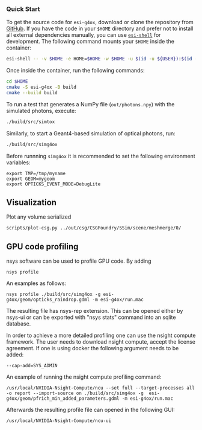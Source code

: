 ### Quick Start

To get the source code for `esi-g4ox`, download or clone the repository from [GitHub](https://github.com/BNLNPPS/esi-g4ox). If you have the code in your `$HOME` directory and prefer not to install all external dependencies manually, you can use [`esi-shell`](https://github.com/BNLNPPS/esi-shell) for development. The following command mounts your `$HOME` inside the container:

```bash
esi-shell -- -v $HOME -e HOME=$HOME -w $HOME -u $(id -u ${USER}):$(id -g ${USER})
```

Once inside the container, run the following commands:

```bash
cd $HOME
cmake -S esi-g4ox -B build
cmake --build build
```

To run a test that generates a NumPy file (`out/photons.npy`) with the simulated photons, execute:

```bash
./build/src/simtox
```

Similarly, to start a Geant4-based simulation of optical photons, run:

```bash
./build/src/simg4ox
```

Before runnning `simg4ox` it is recommended to set the following environment variables:

```
export TMP=/tmp/myname
export GEOM=mygeom
export OPTICKS_EVENT_MODE=DebugLite
```


## Visualization

Plot any volume serialized 

```
scripts/plot-csg.py ../out/csg/CSGFoundry/SSim/scene/meshmerge/0/
```

## GPU code profiling

nsys software can be used to profile GPU code. By adding 

```
nsys profile
```
An examples as follows:

```
nsys profile ./build/src/simg4ox -g esi-g4ox/geom/opticks_raindrop.gdml -m esi-g4ox/run.mac
```

The resulting file has nsys-rep extension. This can be opened either by nsys-ui or can be exported with "nsys stats" command into an sqlite database.

In order to achieve a more detailed profiling one can use the nsight compute framework. The user needs to download nsight compute, accept the license agreement. If one is using docker the following argument needs to be added: 

```
--cap-add=SYS_ADMIN
```

An example of running the nsight compute profiling command:

```
/usr/local/NVIDIA-Nsight-Compute/ncu --set full --target-processes all -o report --import-source on ./build/src/simg4ox -g  esi-g4ox/geom/pfrich_min_added_parameters.gdml -m esi-g4ox/run.mac
```

Afterwards the resulting profile file can opened in the following GUI:

```
/usr/local/NVIDIA-Nsight-Compute/ncu-ui
```
